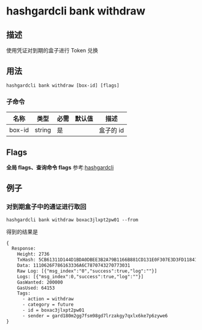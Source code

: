 # hashgardcli bank withdraw

## 描述
使用凭证对到期的盒子进行 Token 兑换



## 用法
```shell
hashgardcli bank withdraw [box-id] [flags]
```



### 子命令

| 名称   | 类型   | 必需 | 默认值 | 描述           |
| ------ | ------ | -------- | ------ | -------------- |
| box-id | string | 是       |        | 盒子的 id   |



## Flags

**全局 flags、查询命令 flags** 参考:[hashgardcli](../README.md)

## 例子
### 对到期盒子中的通证进行取回

```shell
hashgardcli bank withdraw boxac3jlxpt2pw01 --from
```



得到的结果是

```txt
{
  Response:
    Height: 2736
    TxHash: 5CB61311D144D1BDA0DBEE3B2A79B1166B881CD131E0F307E3D3FD118415F87B
    Data: 1110626F786163336A6C7870743270773031
    Raw Log: [{"msg_index":"0","success":true,"log":""}]
    Logs: [{"msg_index":0,"success":true,"log":""}]
    GasWanted: 200000
    GasUsed: 64153
    Tags:
      - action = withdraw
      - category = future
      - id = boxac3jlxpt2pw01
      - sender = gard180m2gg7fsm98gd7lrzakgy7qxlx6ke7p6zywe6
}
```
